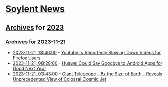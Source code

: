 # [Soylent News](../../../README.md)

## [Archives](../../index.md) for [2023](../index.md)

### [Archives](../../index.md) for [2023-11-21](index.md)

* [2023-11-21, 13:46:00](https://soylentnews.org/article.pl?sid=23/11/21/0119257&from=rss) - [Youtube Is Reportedly Slowing Down Videos for Firefox Users](https://soylentnews.org/article.pl?sid=23/11/21/0119257&from=rss)
* [2023-11-21, 08:28:00](https://soylentnews.org/article.pl?sid=23/11/20/0256210&from=rss) - [Huawei Could Say Goodbye to Android Apps for Good Next Year](https://soylentnews.org/article.pl?sid=23/11/20/0256210&from=rss)
* [2023-11-21, 03:43:00](https://soylentnews.org/article.pl?sid=23/11/19/2027251&from=rss) - [Giant Telescope – 8x the Size of Earth – Reveals Unprecedented View of Colossal Cosmic Jet](https://soylentnews.org/article.pl?sid=23/11/19/2027251&from=rss)
